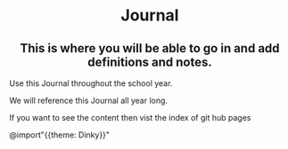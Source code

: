 <h1 align="center">Journal</h1>

<h2 align="center">This is where you will be able to go in and add definitions and notes.</h2> 
  <p>Use this Journal throughout the school year. </p>
  <p>We will reference this Journal all year long.</p>
<p>If you want to see the content then vist the index of git hub pages</p>
@import"{{theme: Dinky}}"
